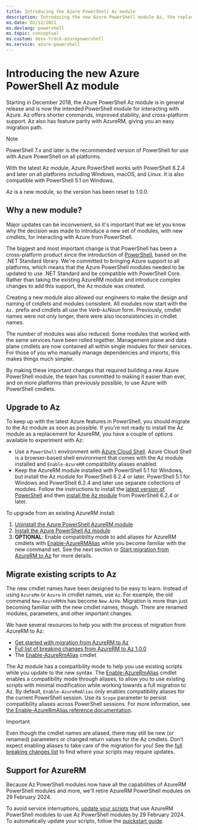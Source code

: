 ```yaml
---
title: Introducing the Azure PowerShell Az module
description: Introducing the new Azure PowerShell module Az, the replacement for the AzureRM module.
ms.date: 02/12/2021
ms.devlang: powershell
ms.topic: conceptual
ms.custom: devx-track-azurepowershell
ms.service: azure-powershell
---
```

# Introducing the new Azure PowerShell Az module

Starting in December 2018, the Azure PowerShell Az module is in general release and is now the
intended PowerShell module for interacting with Azure. Az offers shorter commands, improved
stability, and cross-platform support. Az also has feature parity with AzureRM, giving you an easy
migration path.

> [!NOTE]
> PowerShell 7.x and later is the recommended version of PowerShell for use with Azure PowerShell on
> all platforms.

With the latest Az module, Azure PowerShell works with PowerShell 6.2.4 and later on all platforms
including Windows, macOS, and Linux. It is also compatible with PowerShell 5.1 on Windows.

Az is a new module, so the version has been reset to 1.0.0.

## Why a new module?

Major updates can be inconvenient, so it's important that we let you know why the decision was made
to introduce a new set of modules, with new cmdlets, for interacting with Azure from PowerShell.

The biggest and most important change is that PowerShell has been a cross-platform product since the
introduction of [PowerShell](/powershell/scripting/overview), based on the .NET Standard library.
We're committed to bringing Azure support to all platforms, which means that the Azure PowerShell
modules needed to be updated to use .NET Standard and be compatible with PowerShell Core. Rather
than taking the existing AzureRM module and introduce complex changes to add this support, the Az
module was created.

Creating a new module also allowed our engineers to make the design and naming of cmdlets and
modules consistent. All modules now start with the `Az.` prefix and cmdlets all use the
_Verb_-`Az`_Noun_ form. Previously, cmdlet names were not only longer, there were also
inconsistencies in cmdlet names.

The number of modules was also reduced: Some modules that worked with the same services have been
rolled together. Management plane and data plane cmdlets are now contained all within single modules
for their services. For those of you who manually manage dependencies and imports, this makes things
much simpler.

By making these important changes that required building a new Azure PowerShell module, the team has
committed to making it easier than ever, and on more platforms than previously possible, to use
Azure with PowerShell cmdlets.

## Upgrade to Az

To keep up with the latest Azure features in PowerShell, you should migrate to the Az module as soon
as possible. If you're not ready to install the Az module as a replacement for AzureRM, you have a
couple of options available to experiment with Az:

- Use a `PowerShell` environment with
  [Azure Cloud Shell](/azure/cloud-shell/overview). Azure Cloud Shell is a
  browser-based shell environment that comes with the Az module installed and `Enable-AzureRM`
  compatibility aliases enabled.
- Keep the AzureRM module installed with PowerShell 5.1 for Windows, but install the Az module for
  PowerShell 6.2.4 or later. PowerShell 5.1 for Windows and PowerShell 6.2.4 and later use separate
  collections of modules. Follow the instructions to install the
  [latest version of PowerShell](/powershell/scripting/install/installing-powershell) and then
  [install the Az module](install-az-ps.md) from PowerShell 6.2.4 or later.

To upgrade from an existing AzureRM install:

1. [Uninstall the Azure PowerShell AzureRM module](/powershell/azure/uninstall-az-ps#uninstall-the-azurerm-module)
2. [Install the Azure PowerShell Az module](install-az-ps.md)
3. **OPTIONAL**: Enable compatibility mode to add aliases for AzureRM cmdlets with
   [Enable-AzureRMAlias](/powershell/module/az.accounts/enable-azurermalias) while you become
   familiar with the new command set. See the next section or
   [Start migration from AzureRM to Az](migrate-from-azurerm-to-az.md) for more details.

## Migrate existing scripts to Az

The new cmdlet names have been designed to be easy to learn. Instead of using `AzureRm` or `Azure`
in cmdlet names, use `Az`. For example, the old command `New-AzureRMVm` has become `New-AzVm`.
Migration is more than just becoming familiar with the new cmdlet names, though. There are renamed
modules, parameters, and other important changes.

We have several resources to help you with the process of migration from AzureRM to Az:

- [Get started with migration from AzureRM to Az](migrate-from-azurerm-to-az.md)
- [Full list of breaking changes from AzureRM to Az 1.0.0](migrate-az-1.0.0.md)
- The [Enable-AzureRmAlias](/powershell/module/az.accounts/enable-azurermalias) cmdlet

The Az module has a compatibility mode to help you use existing scripts while you update to the new
syntax. The [Enable-AzureRmAlias](/powershell/module/az.accounts/enable-azurermalias) cmdlet enables
a compatibility mode through aliases, to allow you to use existing scripts with minimal modification
while working towards a full migration to Az. By default, `Enable-AzureRmAlias` only enables
compatibility aliases for the current PowerShell session. Use its `Scope` parameter to persist
compatibility aliases across PowerShell sessions. For more information, see
[the Enable-AzureRmAlias reference documentation](/powershell/module/az.accounts/enable-azurermalias).

> [!IMPORTANT]
> Even though the cmdlet names are aliased, there may still be new (or renamed) parameters or
> changed return values for the Az cmdlets. Don't expect enabling aliases to take care of the
> migration for you! See the [full breaking changes list](migrate-az-1.0.0.md) to find where your
> scripts may require updates.

## Support for AzureRM

Because Az PowerShell modules now have all the capabilities of AzureRM PowerShell modules and more,
we'll retire AzureRM PowerShell modules on 29 February 2024.

To avoid service interruptions, [update your scripts](https://aka.ms/azpsmigrate) that use AzureRM
PowerShell modules to use Az PowerShell modules by 29 February 2024. To automatically update your
scripts, follow the [quickstart guide](/powershell/azure/quickstart-migrate-azurerm-to-az-automatically).
